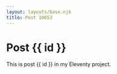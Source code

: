 ```yaml
---
layout: layouts/base.njk
title: Post 10653
---
```


# Post {{ id }}

This is post {{ id }} in my Eleventy project.
